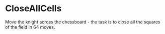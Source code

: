 # CloseAllCells
Move the knight across the chessboard - the task is to close all the squares of the field in 64 moves.
